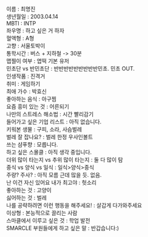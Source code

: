 이름 : 최명진   
생년월일 : 2003.04.14   
MBTI : INTP   
좌우명 : 하고 싶은 거 하자   
혈액형 : A형   
고향 : 서울토박이   
통학시간 : 버스 + 지하철 -> 30분   
맵찔이 여부 : 엽떡 기본 유저   
민초단 vs 반민초단 : 반반반반반반반반반민초. 민초 OUT.   
인생작품 : 진격거   
취미 : 게임하기   
최애 가수 : 박효신   
좋아하는 음식 : 아구찜   
요즘 흥미 있는 것 : 어른되기   
나만의 스트레스 해소법 : 시간 빨리감기   
들어가고 싶은 기업 리스트 : 아직 없습니다.   
키워본 생물 : 구피, 소라, 사슴벌레   
벌레 잘 잡나요? : 벌레 한정 우사인볼트   
쓰는 샴푸향 : 모릅니다.   
하고 싶은 스몰클 : 아직 생각 중입니다.   
더위 많이 타는지 vs 추위 많이 타는지 : 둘 다 많이 탐   
중식 vs 양식 vs 일식 : 일식>양식>중식   
주량? 주사? : 아직 모름 근데 많을 듯. 없음.   
난 이건 자신 있어요 내가 최고야 : 헛소리   
좋아하는 것 : 고양이   
싫어하는 것 : 벌레   
나를 공략하려면 이런 행동을 해주세요! : 살갑게 다가와주세요   
이상형 : 본능적으로 끌리는 사람   
스마클에서 이루고 싶은 것 : 학업 발전   
SMARCLE 부원들에게 하고 싶은 말 : 반갑습니다:)   

